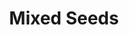 ---
templateKey: blog-post
featuredpost: false
featuredimage: /assets/Mixed_Seeds.png
title: Mixed Seeds
description: Seed
testfield: 1540
---